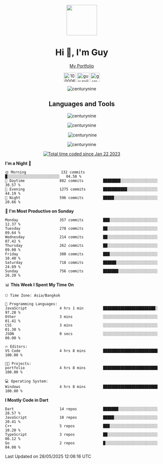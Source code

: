 
<p align="center"><a href="https://portfolio-nextjs-puce-omega.vercel.app/" traget="_blank"> <img src="https://user-images.githubusercontent.com/109062980/213915698-3e79c409-24f8-4471-a5f8-e7a842ad3a0a.gif" width="100" /> </a></p>
 
<h1 align="center">Hi 👋, I'm Guy</h1>
<p align="center"><a href="https://portfolio-nextjs-puce-omega.vercel.app/" traget="_blank"> My Portfolio </a></p>

<p align="center">
<a href="https://fb.com/100006608053988" target="blank"><img align="center" src="https://raw.githubusercontent.com/rahuldkjain/github-profile-readme-generator/master/src/images/icons/Social/facebook.svg" alt="100006608053988" height="30" width="40" /></a>
<a href="https://instagram.com/guy.xvii" target="blank"><img align="center" src="https://raw.githubusercontent.com/rahuldkjain/github-profile-readme-generator/master/src/images/icons/Social/instagram.svg" alt="guy.xvii" height="30" width="40" /></a>
<a href="mailto:lowlifeix@gmail.com" target="blank"><img align="center" src="https://user-images.githubusercontent.com/109062980/226533395-e26b601f-4b8f-456f-affd-55dc944b4149.png" alt="guy.xvii" height="30" width="30" /></a>
 
</p>

<p align="center"> <img src="https://komarev.com/ghpvc/?username=centurynine&label=Profile%20views&color=0e75b6&style=for-the-badge" alt="centurynine" /> </p>

<h2 align="center">Languages and Tools</h3>

<!-- https://skillicons.dev/ -->
<p align="center">
<img src="https://skillicons.dev/icons?i=react,nodejs,tailwind,mongodb,html,css,js,bootstrap,jquery,cloudflare,php,java,cpp,py,dart,flutter,firebase,androidstudio,git,github,linux,mysql,postman,nginx,express" alt="centurynine" /> 
</p>
 
<p align="center"><img align="center" src="https://github-readme-stats-sigma-five.vercel.app/api/top-langs?username=centurynine&show_icons=true&locale=en&layout=compact&theme=" alt="centurynine" /></p>

<p align="center">&nbsp;<img align="center" src="https://github-readme-stats-sigma-five.vercel.app/api?username=centurynine&show_icons=true&locale=en&theme=" alt="centurynine" /></p>

<p align="center"><img align="center" src="https://github-readme-streak-stats.herokuapp.com/?user=centurynine&theme=" alt="centurynine" /></p>
<p align="center">
<a href="https://wakatime.com/@9ded98d1-6308-4a11-a75a-63f31fdc4e7a"><img src="https://wakatime.com/badge/user/9ded98d1-6308-4a11-a75a-63f31fdc4e7a.svg" alt="Total time coded since Jan 22 2023" /></a>
  
<!--START_SECTION:waka-->
**I'm a Night 🦉** 

```text
🌞 Morning                132 commits         █░░░░░░░░░░░░░░░░░░░░░░░░   04.58 % 
🌆 Daytime                882 commits         ████████░░░░░░░░░░░░░░░░░   30.57 % 
🌃 Evening                1275 commits        ███████████░░░░░░░░░░░░░░   44.19 % 
🌙 Night                  596 commits         █████░░░░░░░░░░░░░░░░░░░░   20.66 % 
```
📅 **I'm Most Productive on Sunday** 

```text
Monday                   357 commits         ███░░░░░░░░░░░░░░░░░░░░░░   12.37 % 
Tuesday                  278 commits         ██░░░░░░░░░░░░░░░░░░░░░░░   09.64 % 
Wednesday                214 commits         ██░░░░░░░░░░░░░░░░░░░░░░░   07.42 % 
Thursday                 262 commits         ██░░░░░░░░░░░░░░░░░░░░░░░   09.08 % 
Friday                   300 commits         ███░░░░░░░░░░░░░░░░░░░░░░   10.40 % 
Saturday                 718 commits         ██████░░░░░░░░░░░░░░░░░░░   24.89 % 
Sunday                   756 commits         ███████░░░░░░░░░░░░░░░░░░   26.20 % 
```


📊 **This Week I Spent My Time On** 

```text
🕑︎ Time Zone: Asia/Bangkok

💬 Programming Languages: 
JavaScript               4 hrs 1 min         ████████████████████████░   97.28 % 
Other                    3 mins              ░░░░░░░░░░░░░░░░░░░░░░░░░   01.41 % 
CSS                      3 mins              ░░░░░░░░░░░░░░░░░░░░░░░░░   01.30 % 
JSON                     0 secs              ░░░░░░░░░░░░░░░░░░░░░░░░░   00.00 % 

🔥 Editors: 
VS Code                  4 hrs 8 mins        █████████████████████████   100.00 % 

🐱‍💻 Projects: 
portfolio                4 hrs 8 mins        █████████████████████████   100.00 % 

💻 Operating System: 
Windows                  4 hrs 8 mins        █████████████████████████   100.00 % 
```

**I Mostly Code in Dart** 

```text
Dart                     14 repos            ███████░░░░░░░░░░░░░░░░░░   28.57 % 
JavaScript               10 repos            █████░░░░░░░░░░░░░░░░░░░░   20.41 % 
C++                      5 repos             ███░░░░░░░░░░░░░░░░░░░░░░   10.20 % 
TypeScript               3 repos             ██░░░░░░░░░░░░░░░░░░░░░░░   06.12 % 
Go                       2 repos             █░░░░░░░░░░░░░░░░░░░░░░░░   04.08 % 
```




 Last Updated on 28/05/2025 12:06:16 UTC
<!--END_SECTION:waka-->
  
</p>

